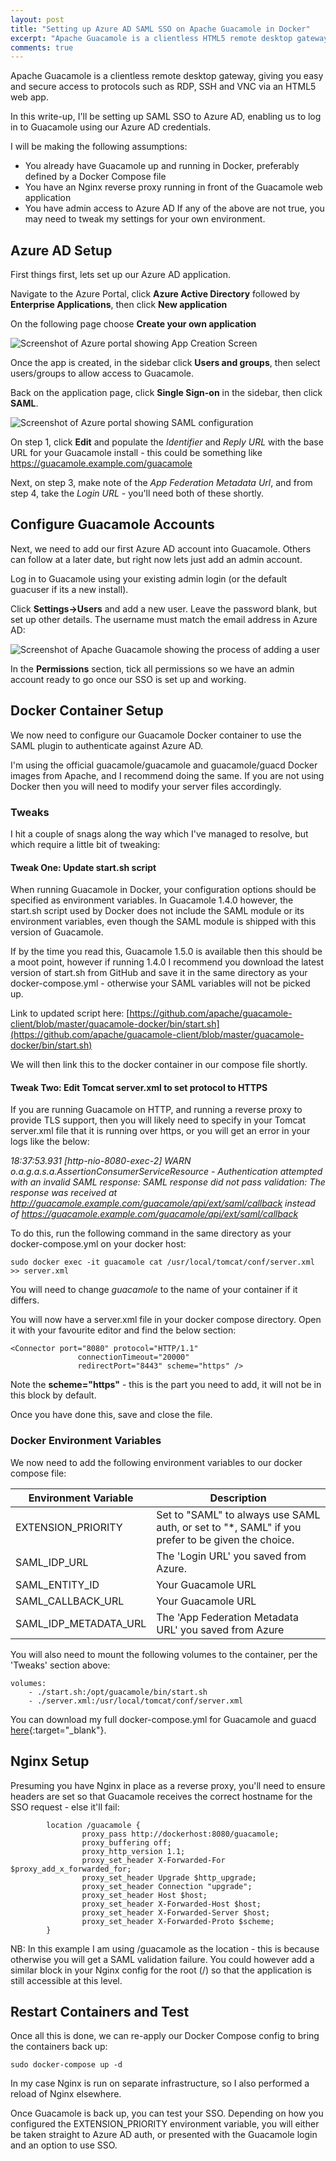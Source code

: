 ```yaml
---
layout: post
title: "Setting up Azure AD SAML SSO on Apache Guacamole in Docker"
excerpt: "Apache Guacamole is a clientless HTML5 remote desktop gateway. This is a quick guide on setting up Azure AD SAML SSO to be able to authenticate to Guacamole running in Docker, behind an Nginx reverse proxy."
comments: true
---
```

Apache Guacamole is a clientless remote desktop gateway, giving you easy and secure access to protocols such as RDP, SSH and VNC via an HTML5 web app.

In this write-up, I'll be setting up SAML SSO to Azure AD, enabling us to log in to Guacamole using our Azure AD credentials.

I will be making the following assumptions:
- You already have Guacamole up and running in Docker, preferably defined by a Docker Compose file
- You have an Nginx reverse proxy running in front of the Guacamole web application
- You have admin access to Azure AD
If any of the above are not true, you may need to tweak my settings for your own environment.

## Azure AD Setup
First things first, lets set up our Azure AD application.

Navigate to the Azure Portal, click **Azure Active Directory** followed by **Enterprise Applications**, then click **New application**

On the following page choose **Create your own application**

<img src="/img/blog/2022-10/guacamole-sso-azure-create-app.png" class="post-img" alt="Screenshot of Azure portal showing App Creation Screen">

Once the app is created, in the sidebar click **Users and groups**, then select users/groups to allow access to Guacamole.

Back on the application page, click **Single Sign-on** in the sidebar, then click **SAML**.

<img src="/img/blog/2022-10/guacamole-sso-azure-config-saml.png" class="post-img" alt="Screenshot of Azure portal showing SAML configuration">

On step 1, click **Edit** and populate the *Identifier* and *Reply URL* with the base URL for your Guacamole install - this could be something like https://guacamole.example.com/guacamole

Next, on step 3, make note of the *App Federation Metadata Url*, and from step 4, take the *Login URL* - you'll need both of these shortly.

## Configure Guacamole Accounts
Next, we need to add our first Azure AD account into Guacamole. Others can follow at a later date, but right now lets just add an admin account.

Log in to Guacamole using your existing admin login (or the default guacuser if its a new install).

Click **Settings->Users** and add a new user. Leave the password blank, but set up other details. The username must match the email address in Azure AD:

<img src="/img/blog/2022-10/guacamole-sso-user-add.png" class="post-img" alt="Screenshot of Apache Guacamole showing the process of adding a user">

In the **Permissions** section, tick all permissions so we have an admin account ready to go once our SSO is set up and working.

## Docker Container Setup

We now need to configure our Guacamole Docker container to use the SAML plugin to authenticate against Azure AD.

I'm using the official guacamole/guacamole and guacamole/guacd Docker images from Apache, and I recommend doing the same. If you are not using Docker then you will need to modify your server files accordingly.

### Tweaks
I hit a couple of snags along the way which I've managed to resolve, but which require a little bit of tweaking:

#### Tweak One: Update start.sh script
When running Guacamole in Docker, your configuration options should be specified as environment variables. 
In Guacamole 1.4.0 however, the start.sh script used by Docker does not include the SAML module or its environment variables, even though the SAML module is shipped with this version of Guacamole.

If by the time you read this, Guacamole 1.5.0 is available then this should be a moot point, however if running 1.4.0 I recommend you download the latest version of start.sh from GitHub and save it in the same directory as your docker-compose.yml - otherwise your SAML variables will not be picked up.

Link to updated script here: [https://github.com/apache/guacamole-client/blob/master/guacamole-docker/bin/start.sh](https://github.com/apache/guacamole-client/blob/master/guacamole-docker/bin/start.sh)

We will then link this to the docker container in our compose file shortly.

#### Tweak Two: Edit Tomcat server.xml to set protocol to HTTPS
If you are running Guacamole on HTTP, and running a reverse proxy to provide TLS support, then you will likely need to specify in your Tomcat server.xml file that it is running over https, or you will get an error in your logs like the below:

*18:37:53.931 [http-nio-8080-exec-2] WARN  o.a.g.a.s.a.AssertionConsumerServiceResource - Authentication attempted with an invalid SAML response: SAML response did not pass validation: The response was received at http://guacamole.example.com/guacamole/api/ext/saml/callback instead of https://guacamole.example.com/guacamole/api/ext/saml/callback*

To do this, run the following command in the same directory as your docker-compose.yml on your docker host:

```
sudo docker exec -it guacamole cat /usr/local/tomcat/conf/server.xml >> server.xml
```
You will need to change *guacamole* to the name of your container if it differs.

You will now have a server.xml file in your docker compose directory. Open it with your favourite editor and find the below section:
```
<Connector port="8080" protocol="HTTP/1.1"
               connectionTimeout="20000"
               redirectPort="8443" scheme="https" />
```
Note the **scheme="https"** - this is the part you need to add, it will not be in this block by default.

Once you have done this, save and close the file.

### Docker Environment Variables

We now need to add the following environment variables to our docker compose file:

| Environment Variable      | Description |
| ------------------------- | ----------- |
| EXTENSION_PRIORITY        | Set to "SAML" to always use SAML auth, or set to "*, SAML" if you prefer to be given the choice.       |
| SAML_IDP_URL              | The 'Login URL' you saved from Azure.        |
| SAML_ENTITY_ID            | Your Guacamole URL |
| SAML_CALLBACK_URL         | Your Guacamole URL |
| SAML_IDP_METADATA_URL     | The 'App Federation Metadata URL' you saved from Azure |

You will also need to mount the following volumes to the container, per the 'Tweaks' section above:
```
volumes:
    - ./start.sh:/opt/guacamole/bin/start.sh
    - ./server.xml:/usr/local/tomcat/conf/server.xml
```
You can download my full docker-compose.yml for Guacamole and guacd [here](/img/blog/2022-10/guacamole-sso-docker-compose.yml){:target="_blank"}.



## Nginx Setup
Presuming you have Nginx in place as a reverse proxy, you'll need to ensure headers are set so that Guacamole receives the correct hostname for the SSO request - else it'll fail:

```
        location /guacamole {
                proxy_pass http://dockerhost:8080/guacamole;
                proxy_buffering off;
                proxy_http_version 1.1;
                proxy_set_header X-Forwarded-For $proxy_add_x_forwarded_for;
                proxy_set_header Upgrade $http_upgrade;
                proxy_set_header Connection "upgrade";
                proxy_set_header Host $host;
                proxy_set_header X-Forwarded-Host $host;
                proxy_set_header X-Forwarded-Server $host;
                proxy_set_header X-Forwarded-Proto $scheme;
        }
```
NB: In this example I am using /guacamole as the location - this is because otherwise you will get a SAML validation failure. You could however add a similar block in your Nginx config for the root (/) so that the application is still accessible at this level.

## Restart Containers and Test
Once all this is done, we can re-apply our Docker Compose config to bring the containers back up:
```
sudo docker-compose up -d
```
In my case Nginx is run on separate infrastructure, so I also performed a reload of Nginx elsewhere.

Once Guacamole is back up, you can test your SSO. Depending on how you configured the EXTENSION_PRIORITY environment variable, you will either be taken straight to Azure AD auth, or presented with the Guacamole login and an option to use SSO.







